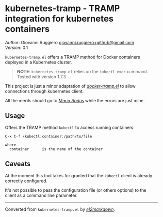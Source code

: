 # kubernetes-tramp - TRAMP integration for kubernetes containers

*Author:* Giovanni Ruggiero <giovanni.ruggiero+github@gmail.com><br>
*Version:* 0.1<br>

`kubernetes-tramp.el` offers a TRAMP method for Docker containers deployed in a Kubernetes cluster.

> **NOTE**: `kubernetes-tramp.el` relies on the `kubectl exec` command. Tested
> with version 1.7.3

This project is just a minor adaptation of [*docker-tramp.el*](https://github.com/emacs-pe/docker-tramp.el)
to allow connections through kubernetes client.

All the merits should go to [*Mario Rodas*](marsam@users.noreply.github.com) while the errors are just mine.

## Usage

Offers the TRAMP method `kubectl` to access running containers

    C-x C-f /kubectl:container:/path/to/file

    where
      container      is the name of the container

## Caveats

At the moment this tool takes for granted that the `kubectl` client is already correctly configured.

It's not possible to pass the configuration file (or others options) to the client as a command line parameter.


---
Converted from `kubernetes-tramp.el` by [*el2markdown*](https://github.com/Lindydancer/el2markdown).
